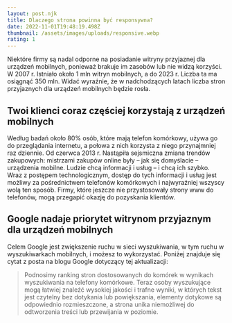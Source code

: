 ```yaml
---
layout: post.njk
title: Dlaczego strona powinna być responsywna?
date: 2022-11-01T19:48:19.498Z
thumbnail: /assets/images/uploads/responsive.webp
rating: 1
---
```

Niektóre firmy są nadal odporne na posiadanie witryny przyjaznej dla urządzeń mobilnych, ponieważ brakuje im zasobów lub nie widzą korzyści. W 2007 r. Istniało około 1 mln witryn mobilnych, a do 2023 r. Liczba ta ma osiągnąć 350 mln. Widać wyraźnie, że w nadchodzących latach liczba stron przyjaznych dla urządzeń mobilnych będzie rosła.

## Twoi klienci coraz częściej korzystają z urządzeń mobilnych

Według badań około 80% osób, które mają telefon komórkowy, używa go do przeglądania internetu, a połowa z nich korzysta z niego przynajmniej raz dziennie. Od czerwca 2013 r. Nastąpiła sejsmiczna zmiana trendów zakupowych: mistrzami zakupów online były – jak się domyślacie – urządzenia mobilne. Ludzie chcą informacji i usług – i chcą ich szybko. Wraz z postępem technologicznym, dostęp do tych informacji i usług jest możliwy za pośrednictwem telefonów komórkowych i najwyraźniej wszyscy wolą ten sposób. Firmy, które jeszcze nie przystosowały strony www do telefonów, mogą przegapić okazję do pozyskania klientów.

## Google nadaje priorytet witrynom przyjaznym dla urządzeń mobilnych

Celem Google jest zwiększenie ruchu w sieci wyszukiwania, w tym ruchu w wyszukiwarkach mobilnych, i możesz to wykorzystać. Poniżej znajduje się cytat z posta na blogu Google dotyczący tej aktualizacji:

> Podnosimy ranking stron dostosowanych do komórek w wynikach wyszukiwania na telefony komórkowe. Teraz osoby wyszukujące mogą łatwiej znaleźć wysokiej jakości i trafne wyniki, w których tekst jest czytelny bez dotykania lub powiększania, elementy dotykowe są odpowiednio rozmieszczone, a strona unika niemożliwej do odtworzenia treści lub przewijania w poziomie.